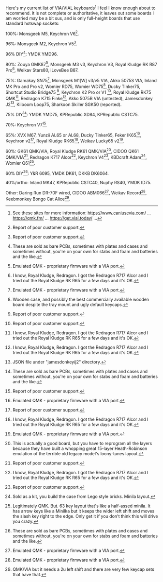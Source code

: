 Here's my current list of VIA/VIAL keyboards[^♪] I feel I know enough about to recommend. It is not complete or authoritative, it leaves out some boards I am worried may be a bit sus, and is only full-height boards that use standard hotswap sockets:

100%: Monsgeek M5, Keychron V6[^?].

96%: Monsgeek M2, Keychron V5[^?].

96% DIY[^††]: YMDK YMD96.

80%: Zouya GMK87[^*], Monsgeek M3 v3, Keychron V3, Royal Kludge RK R87 Pro[^†], Weikav Stars80, iLoveBee B87.

75%: Gamakay SN75[^*], Monsgeek M1\[W] v3/v5 VIA, Akko 5075S VIA, Inland MK Pro and Pro v2, Womier RD75, Womier WD75[^㊍], Ducky Tinker75, Shortcut Studio Bridge75 [^?], Keychron K2 Pro or V1 [^?], Royal Kludge RK75 QMK[^†], Redragon K715 Finke[^†], Akko 5075B VIA (untested), Jamesdonkey J2[^+], Kiiboom Loop75, Sharkoon Skiller SGK50 (reported).

75% DIY[^††]: YMDK YMD75, KPRepublic XD84, KPRepublic CSTC75.

70%: Keychron V7[^?].

65%: XVX M67, Yunzii AL65 or AL68, Ducky Tinker65, Feker IK65[^*], Keychron v2[^?], Royal Kludge RK65[^†], Weikav Lucky65 v2[^*].

60%: GK61 QMK/VIA, Royal Kludge RK61 QMK/VIA[^**], CIDOO QK61 QMK/VIA[^?], Redragon K717 Alcor[^†], Keychron V4[^?], KBDcraft Adam[^‡], Womier Q61[^♪♪].

60% DIY[^††]: Y&R 6095, YMDK DK61, DKKB DK6064.

40%/ortho: Inland MK47, KPRepublic CSTC40, Nuphy RS40, YMDK ID75.

Other: Daring Run DR-70F wired, CIDOO ABM066[^*], Weikav Record[^*], Keebmonkey Bongo Cat Alice[^♫].

[^♪]: See these sites for more information: https://www.caniusevia.com/ ... https://qmk.fm/ ... https://get.vial.today/ ...

[^*]: Emulated QMK - proprietary firmware with a VIA port.

[^†]: I know, Royal Kludge, Redragon. I got the Redragon R717 Alcor and I tried out the Royal Kludge RK R65 for a few days and it's OK.

[^**]: This is actually a good board, but you have to reprogram all the layers because they have built a whopping great 15-layer Heath-Robinson emulation of the terrible old legacy model's loony-tunes layout.

[^††]: These are sold as bare PCBs, sometimes with plates and cases and sometimes without, you're on your own for stabs and foam and batteries and the like.

[^‡]: Sold as a kit, you build the case from Lego style bricks. Minila layout.

[^♪♪]: Legitimately QMK. But. 63 key layout that's like a half-assed minila. It has arrow keys like a Minilka but it keeps the wider left shift and moves the slash key right to the edge. Only get it if you don't think this will drive you crazy.

[^♫]: QMK/VIA but it needs a 2u left shift and there are very few keycap sets that have that.

[^㊍]: Wooden case, and possibly the best commercially available wooden board despite the tray mount and ugly default keycaps.

[^+]: JSON file under "jamesdonkey/j2" directory.

[^?]: Report of poor customer support.
